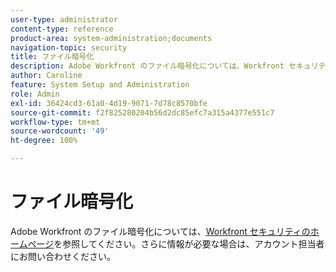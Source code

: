 ```yaml
---
user-type: administrator
content-type: reference
product-area: system-administration;documents
navigation-topic: security
title: ファイル暗号化
description: Adobe Workfront のファイル暗号化については、Workfront セキュリティのホームページを参照してください。さらに情報が必要な場合は、アカウント担当者にお問い合わせください。
author: Caroline
feature: System Setup and Administration
role: Admin
exl-id: 36424cd3-61a0-4d19-9071-7d78c8570bfe
source-git-commit: f2f825280204b56d2dc85efc7a315a4377e551c7
workflow-type: tm+mt
source-wordcount: '49'
ht-degree: 100%

---
```


# ファイル暗号化

Adobe Workfront のファイル暗号化については、[Workfront セキュリティのホームページ](https://www.workfront.com/workfront-security)を参照してください。さらに情報が必要な場合は、アカウント担当者にお問い合わせください。
